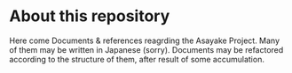 # About this repository
Here come Documents &amp; references reagrding the Asayake Project. Many of them may be written in Japanese (sorry).
Documents may be refactored according to the structure of them, after result of some accumulation.
